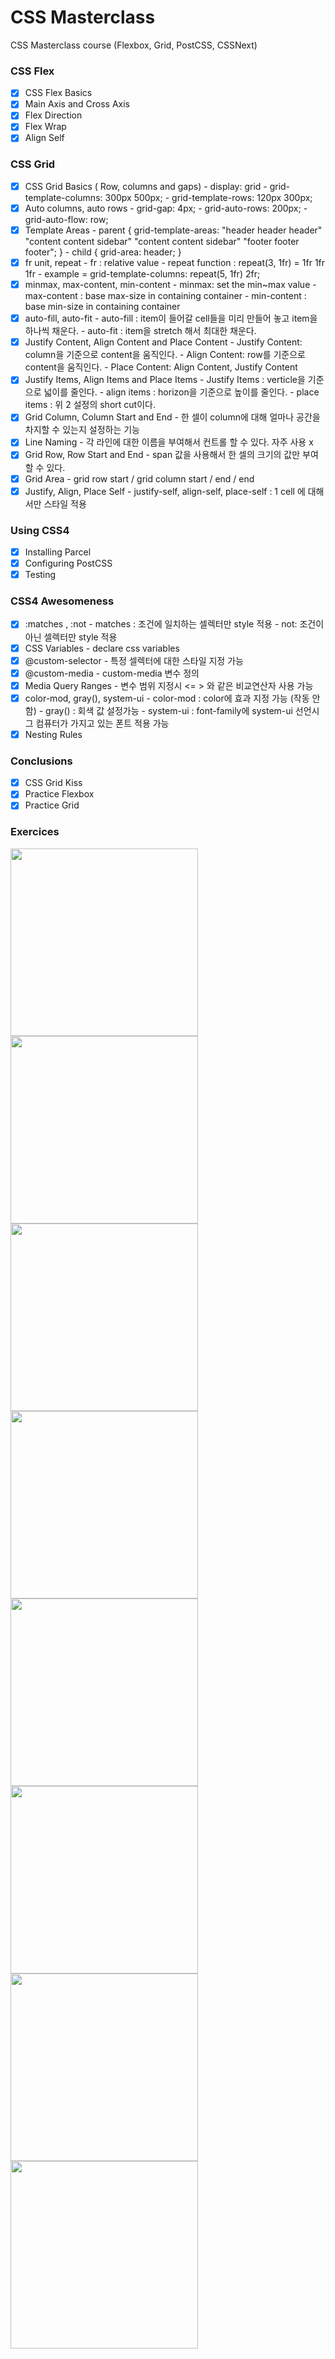 # CSS Masterclass

CSS Masterclass course (Flexbox, Grid, PostCSS, CSSNext)

### CSS Flex

- [x] CSS Flex Basics
- [x] Main Axis and Cross Axis
- [x] Flex Direction
- [x] Flex Wrap
- [x] Align Self

### CSS Grid

- [x] CSS Grid Basics ( Row, columns and gaps)
        - display: grid
        - grid-template-columns: 300px 500px;
        - grid-template-rows: 120px 300px;
- [x] Auto columns, auto rows
        - grid-gap: 4px;
        - grid-auto-rows: 200px;
        - grid-auto-flow: row;
- [x] Template Areas
        - parent { grid-template-areas: "header header header" "content content sidebar" "content content sidebar" "footer footer footer"; }
        - child { grid-area: header; }
- [x] fr unit, repeat
        - fr : relative value 
        - repeat function : repeat(3, 1fr) = 1fr 1fr 1fr 
        - example = grid-template-columns: repeat(5, 1fr) 2fr;
- [x] minmax, max-content, min-content
        - minmax: set the min~max value 
        - max-content : base max-size in containing container
        - min-content : base min-size in containing container
- [x] auto-fill, auto-fit
        - auto-fill : item이 들어갈 cell들을 미리 만들어 놓고 item을 하나씩 채운다.
        - auto-fit  : item을 stretch 해서 최대한 채운다.
- [x] Justify Content, Align Content and Place Content
        - Justify Content: column을 기준으로 content을 움직인다.
        - Align Content: row를 기준으로 content을 움직인다.
        - Place Content: Align Content, Justify Content
- [x] Justify Items, Align Items and Place Items
        - Justify Items : verticle을 기준으로 넓이를 줄인다. 
        - align items : horizon을 기준으로 높이를 줄인다. 
        - place items : 위 2 설정의 short cut이다.
- [x] Grid Column, Column Start and End
        - 한 셀이 column에 대해 얼마나 공간을 차지할 수 있는지 설정하는 기능
- [x] Line Naming
        - 각 라인에 대한 이름을 부여해서 컨트롤 할 수 있다. 자주 사용 x 
- [x] Grid Row, Row Start and End
        - span 값을 사용해서 한 셀의 크기의 값만 부여할 수 있다.
- [x] Grid Area
        - grid row start / grid column start / end / end 
- [x] Justify, Align, Place Self
        - justify-self, align-self, place-self : 1 cell 에 대해서만 스타일 적용 

### Using CSS4

- [x] Installing Parcel
- [x] Configuring PostCSS
- [x] Testing

### CSS4 Awesomeness

- [x] :matches , :not
        - matches : 조건에 일치하는 셀렉터만 style 적용
        - not: 조건이 아닌 셀렉터만 style 적용 
- [x] CSS Variables
        - declare css variables 
- [x] @custom-selector
        - 특정 셀렉터에 대한 스타일 지정 가능 
- [x] @custom-media
        - custom-media 변수 정의
- [x] Media Query Ranges
        - 변수 범위 지정시 <= > 와 같은 비교연산자 사용 가능 
- [x] color-mod, gray(), system-ui
        - color-mod : color에 효과 지정 가능 (작동 안함)
        - gray() : 회색 값 설정가능 
        - system-ui : font-family에 system-ui 선언시 그 컴퓨터가 가지고 있는 폰트 적용 가능 
- [x] Nesting Rules

### Conclusions

- [x] CSS Grid Kiss
- [x] Practice Flexbox
- [x] Practice Grid

### Exercices

<img src="https://i.pinimg.com/originals/7d/4c/66/7d4c66d0b646478a297ee21e7cd8aee5.jpg" width="300px" />
<img src="https://i.pinimg.com/originals/c3/64/72/c36472e703f1ca49324f53991f610392.jpg" width="300px" />
<img src="https://i.pinimg.com/originals/69/63/a5/6963a5c312b1994e1c7ea094bbd508de.jpg" width="300px" />
<img src="https://i.pinimg.com/564x/af/c5/fd/afc5fdee8a4036487d89ae08da9f1745.jpg" width="300px" />
<img src="https://i.pinimg.com/564x/ba/ea/9d/baea9d5be82afaaea4aa6a739a0cc6a8.jpg" width="300px" />
<img src="https://i.pinimg.com/564x/fd/90/23/fd9023163c117b63caac113a7bd47f5c.jpg" width="300px" />

<img src="https://i.pinimg.com/564x/a4/0d/ba/a40dba0269d7de0120496ec830d6b25a.jpg" width="300px" />
<img src="https://cdn.dribbble.com/users/102267/screenshots/4275407/afisha_by_radiusss.jpg" width="300px" />
